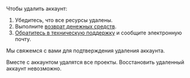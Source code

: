 Чтобы удалить аккаунт:

1. Убедитесь, что все ресурсы удалены.
2. Выполните [возврат денежных средств](/ru/additionals/billing/operations/refund).
3. [Обратитесь в техническую поддержку](/ru/contacts) и сообщите электронную почту.

Мы свяжемся с вами для подтверждения удаления аккаунта.

<warn>

Вместе с аккаунтом удалятся все проекты. Восстановить удаленный аккаунт невозможно.

</warn>
